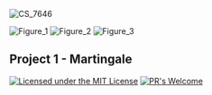![CS_7646]()

![Figure_1](/Figure_1.png)
![Figure_2](/Figure_2.png)
![Figure_3](/Figure_3.png)

## Project 1 - Martingale
[![Licensed under the MIT License](https://img.shields.io/badge/License-MIT-blue.svg)](https://github.com/Microsoft/BosqueLanguage/blob/master/LICENSE.txt)
[![PR's Welcome](https://img.shields.io/badge/PRs%20-welcome-brightgreen.svg)](#contribute)


